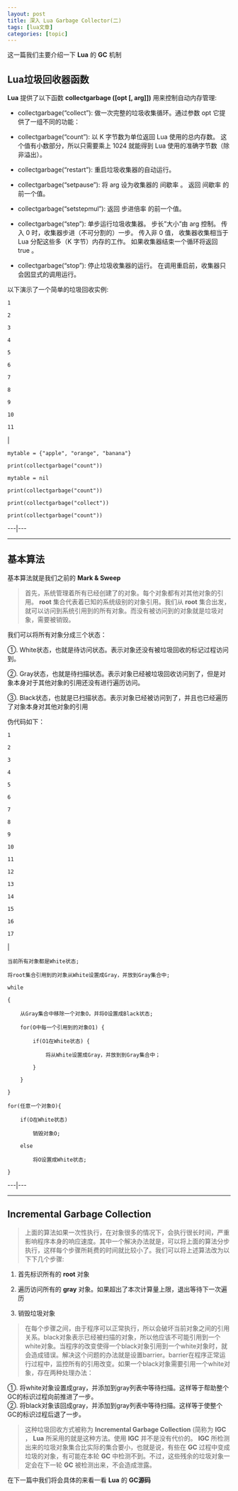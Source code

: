 ```yaml
---
layout: post
title: 深入 Lua Garbage Collector(二) 
tags: [lua文章]
categories: [topic]
---
```

这一篇我们主要介绍一下 **Lua** 的 **GC** 机制

## Lua垃圾回收器函数

 **Lua** 提供了以下函数 **collectgarbage ([opt [, arg]])** 用来控制自动内存管理:

  * collectgarbage(“collect”): 做一次完整的垃圾收集循环。通过参数 opt 它提供了一组不同的功能：

  * collectgarbage(“count”): 以 K 字节数为单位返回 Lua 使用的总内存数。 这个值有小数部分，所以只需要乘上 1024 就能得到 Lua 使用的准确字节数（除非溢出）。

  * collectgarbage(“restart”): 重启垃圾收集器的自动运行。

  * collectgarbage(“setpause”): 将 arg 设为收集器的 间歇率 。 返回 间歇率 的前一个值。

  * collectgarbage(“setstepmul”): 返回 步进倍率 的前一个值。

  * collectgarbage(“step”): 单步运行垃圾收集器。 步长”大小”由 arg 控制。 传入 0 时，收集器步进（不可分割的）一步。 传入非 0 值， 收集器收集相当于 Lua 分配这些多（K 字节）内存的工作。 如果收集器结束一个循环将返回 true 。

  * collectgarbage(“stop”): 停止垃圾收集器的运行。 在调用重启前，收集器只会因显式的调用运行。

以下演示了一个简单的垃圾回收实例:

    
    
    1
    
    2
    
    3
    
    4
    
    5
    
    6
    
    7
    
    8
    
    9
    
    10
    
    11

|

    
    
    mytable = {"apple", "orange", "banana"}
    
    print(collectgarbage("count"))
    
    mytable = nil
    
    print(collectgarbage("count"))
    
    print(collectgarbage("collect"))
    
    print(collectgarbage("count"))  
  
---|---  
  
* * *

## 基本算法

基本算法就是我们之前的 **Mark & Sweep**

> 首先，系统管理着所有已经创建了的对象。每个对象都有对其他对象的引用。 **root** 集合代表着已知的系统级别的对象引用。我们从 **root**
> 集合出发，就可以访问到系统引用到的所有对象。而没有被访问到的对象就是垃圾对象，需要被销毁。

我们可以将所有对象分成三个状态：

①. White状态，也就是待访问状态。表示对象还没有被垃圾回收的标记过程访问到。

②. Gray状态，也就是待扫描状态。表示对象已经被垃圾回收访问到了，但是对象本身对于其他对象的引用还没有进行遍历访问。

③. Black状态，也就是已扫描状态。表示对象已经被访问到了，并且也已经遍历了对象本身对其他对象的引用

伪代码如下：

    
    
    1
    
    2
    
    3
    
    4
    
    5
    
    6
    
    7
    
    8
    
    9
    
    10
    
    11
    
    12
    
    13
    
    14
    
    15
    
    16
    
    17

|

    
    
    当前所有对象都是White状态;  
    
    将root集合引用到的对象从White设置成Gray，并放到Gray集合中;  
    
    while  
    
    {  
    
        从Gray集合中移除一个对象O，并将O设置成Black状态;  
    
        for(O中每一个引用到的对象O1) {  
    
            if(O1在White状态) {  
    
                将从White设置成Gray，并放到到Gray集合中；  
    
            }  
    
        }  
    
    }  
    
    for(任意一个对象O){  
    
        if(O在White状态)  
    
            销毁对象O;  
    
        else  
    
            将O设置成White状态;  
    
    }  
  
---|---  
  
* * *

## Incremental Garbage Collection

>
> 上面的算法如果一次性执行，在对象很多的情况下，会执行很长时间，严重影响程序本身的响应速度。其中一个解决办法就是，可以将上面的算法分步执行，这样每个步骤所耗费的时间就比较小了。我们可以将上述算法改为以下下几个步骤:

  1. 首先标识所有的 **root** 对象

  2. 遍历访问所有的 **gray** 对象。如果超出了本次计算量上限，退出等待下一次遍历

  3. 销毁垃圾对象

>
> 在每个步骤之间，由于程序可以正常执行，所以会破坏当前对象之间的引用关系。black对象表示已经被扫描的对象，所以他应该不可能引用到一个white对象。当程序的改变使得一个black对象引用到一个white对象时，就会造成错误。解决这个问题的办法就是设置barrier。barrier在程序正常运行过程中，监控所有的引用改变。如果一个black对象需要引用一个white对象，存在两种处理办法：

①. 将white对象设置成gray，并添加到gray列表中等待扫描。这样等于帮助整个GC的标识过程向前推进了一步。  
②. 将black对象该回成gray，并添加到gray列表中等待扫描。这样等于使整个GC的标识过程后退了一步。

> 这种垃圾回收方式被称为 **Incremental Garbage Collection** (简称为 **IGC** ， **Lua**
> 所采用的就是这种方法。使用 **IGC** 并不是没有代价的。 **IGC** 所检测出来的垃圾对象集合比实际的集合要小，也就是说，有些在 **GC**
> 过程中变成垃圾的对象，有可能在本轮 **GC** 中检测不到。不过，这些残余的垃圾对象一定会在下一轮 **GC** 被检测出来，不会造成泄露。

在下一篇中我们将会具体的来看一看 **Lua** 的 **GC源码**